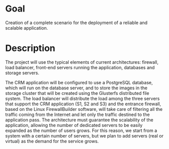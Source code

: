 # Goal
Creation of a complete scenario for the deployment of a reliable and scalable application.
# Description
The project will use the typical elements of current architectures: firewall, load balancer, front-end servers running the application, databases and storage servers.

The CRM application will be configured to use a PostgreSQL database, which will run on the database server, and to store the images in the storage cluster that will be created using the Glusterfs distributed file system. The load balancer will distribute the load among the three servers that support the CRM application (S1, S2 and S3) and the entrance firewall, based on the Linux FirewallBuilder software, will take care of filtering all the traffic coming from the Internet and let only the traffic destined to the application pass. The architecture must guarantee the scalability of the application, allowing the number of dedicated servers to be easily expanded as the number of users grows. For this reason, we start from a system with a certain number of servers, but we plan to add servers (real or virtual) as the demand for the service grows.
